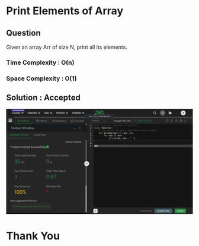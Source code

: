 # Print Elements of Array

## Question
Given an array Arr of size N, print all its elements.

### Time Complexity : O(n)
### Space Complexity : O(1)

## Solution : Accepted
![Solution](image.png)

# Thank You